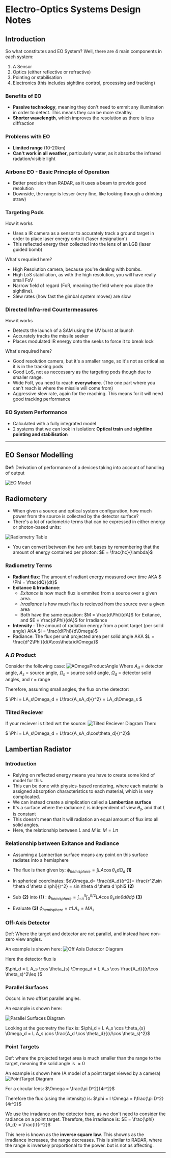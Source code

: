 # Electro-Optics Systems Design Notes

## Introduction

So what constitutes and EO System? Well, there are 4 main components in each system:

1. A Sensor
2. Optics (either reflective or refractive)
3. Pointing or stabilisation
4. Electronics (this includes sightline control, processing and tracking)

### Benefits of EO
- **Passive technology**, meaning they don't need to emmit any illumination in order to detect. This means they can be more stealthy.
- **Shorter wavelength**, which improves the resolution as there is less diffraction

### Problems with EO
- **Limited range** (10-20km)
- **Can't work in all weather**, particularly water, as it absorbs the infrared radation/visible light

### Airbone EO - Basic Principle of Operation
- Better precision than RADAR, as it uses a beam to provide good resolution
- Downside, the range is lesser (very fine, like looking through a drinking straw)

### Targeting Pods

How it works
- Uses a IR camera as a sensor to accurately track a ground target in order to place laser energy onto it ('laser designation')
- This reflected energy then collected into the lens of an LGB (laser guided bomb)

What's requried here?
- High Resolution camera,  because you're dealing with bombs. 
- High LoS stabiliation, as with the high resolution, you will have really small FoV   
- Narrow field of regard (FoR, meaning the field where you place the sightline). 
- Slew rates (how fast the gimbal system moves) are slow

### Directed Infra-red Countermeasures
How it works
- Detects the launch of a SAM using the UV burst at launch
- Accurately tracks the missile seeker
- Places modulated IR energy onto the seeks to force it to break lock

What's required here?
- Good resolution camera, but it's a smaller range, so it's not as critical as it is in the tracking pods
- Good LoS, not as neccessary as the targeting pods though due to smaller range.
- Wide FoR, you need to reach **everywhere**. (The one part where you can't reach is where the missile will come from)
- Aggressive slew rate, again for the reaching. This means for it will need good tracking performance

### EO System Performance
- Calculated with a fully integrated model
- 2 systems that we can look in isolation: **Optical train** and **sightline pointing and stabilisation**

___

## EO Sensor Modelling
**Def**:  Derivation of performance of a devices taking into account of handling of output

![EO Model](images/EOModelDiag.png)

## Radiometery
- When given a source and optical system configuration, how much power from the source is collected by the detector surface?
- There's a lot of radiometric terms that can be expressed in either energy or photon-based units:

![Radiometry Table](images/RadiometryTable.png)

- You can convert between the two unit bases by remembering that the amount of energy contained per photon:
$E = \frac{hc}{\lambda}$

### Radiometry Terms

- **Radiant flux**: The amount of radiant energy measured over time
     AKA $ \Phi = \frac{dQ}{dt}$
- **Exitance & Irradiance**:      
    - *Exitance* is how much flux is emmited from a source over a given area.
    - *Irradiance* is how much flux is recieved from the source over a given area
    - Both have the same equation: $M = \frac{d\Phi}{dA}$ for Exitance, and $E = \frac{d\Phi}{dA}$ for Irradiance
- **Intensity** : The amount of radiation energy from a point target (per solid angle) AKA $I = \frac{d\Phi}{d\Omega}$
- Radiance: The flux per unit projected area per solid angle AKA $L = \frac{d^2\Phi}{d(A\cos\theta)d\Omega}$ 

### A $\Omega$ Product
Consider the following case:
![AOmegaProductAngle](images/APhiProduct.png)
Where $A_d$ = detector angle, $A_s$ = source angle, $\Omega_s$ = source solid angle, $\Omega_d$ = detector solid angles, and $r$ = range

Therefore, assuming small angles, the flux on the detector: 

$ \Phi = LA_s\Omega_d = L\frac{A_sA_d}{r^2} = LA_d\Omega_s $ 

### Tilted Reciever
If your reciever is tilted wrt the source:
![Tilted Reciever Diagram](images/TiltedReciever.png)
Then:

$ \Phi = LA_s\Omega_d = L\frac{A_sA_d\cos\theta_d}{r^2}$

## Lambertian Radiator
### Introduction
- Relying on reflected energy means you have to create some kind of model for this. 
- This can be done with physics-based rendering, where each material is assigned absorption characteristics to each material, which is very complicated.
- We can instead create a simplication called a **Lambertian surface**
- It's a surface where the radiance $L$ is independemt of view $\theta_s$, and that $L$ is constant
- This doesn't mean that it will radiation an equal amount of flux into all solid angles.
- Here, the relationship between $L$ and $M$ is: $M = L\pi$
### Relationship between Exitance and Radiance
- Assuming a Lambertian surface means any point on this surface radiates into a hemisphere
- The flux is then given by:
  $\phi_{hemisphere} = \int L A \cos \theta_{s} d \Omega_{d}$ **(1)**

- In spherical coordinates:
$d\Omega_d= \frac{dA_d}{r^2}= \frac{r^2\sin \theta d \theta d \phi}{r^2} = sin \theta d \theta d \phi$ **(2)**
- Sub **(2)** into **(1)** :
$\phi_{hemisphere} =  \int_{-\pi}^{\pi}\int_{0}^{\pi/2}L A \cos \theta_{s} sin \theta d \theta d \phi$ **(3)** 
- Evaluate **(3)**
$\phi_{hemisphere} = \pi L A_s = MA_s$

### Off-Axis Detector
 Def: Where the target and detector are not parallel, and instead have non-zero view angles.

An example is shown here:
![Off Axis Detector Diagram](images/OffAxisDetector.png)
 
 Here the detector flux is 

 $\phi_d = L A_s \cos \theta_{s} \Omega_d = L A_s \cos \frac{A_d}{(r/\cos \theta_s)^2\leq }$

### Parallel Surfaces

Occurs in two offset parallel angles. 

An example is shown here:

![Parallel Surfaces Diagram](images/ParallelSurfaces.png)

Looking at the geometry the flux is:
$\phi_d = L A_s \cos \theta_{s} \Omega_d = L A_s \cos \frac{A_d \cos \theta_d}{(r/\cos \theta_s)^2}$

### Point Targets
Def: where the projected target area is much smaller than the range to the target, meaning the solid angle is $\approx 0$

An example is shown here (A model of a point target viewed by a camera)
![PointTarget Diagram](images/PointTargetDiag.png)

For a circular lens:
$\Omega = \frac{\pi D^2}{4r^2}$

Therefore the flux (using the intensity) is: $\phi = I \Omega = I\frac{\pi D^2}{4r^2}$

We use the irradance on the detector here, as we don't need to consider the radiance on a point target.
Therefore, the irradiance is:
$E = \frac{\phi}{A_d} = \frac{I}{r^2}$

This here is known as the **inverse square law**. This showns as the irradiance increases, the range decreases. This is similar to RADAR, where the range is inversely proportional to the power. but is not as affecting.

___

